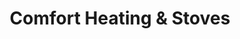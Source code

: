 ---
title: "Comfort Heating & Stoves"
url: /exmouth/comfort-heating-und-stoves/
shop: Kamine & Öfen
---